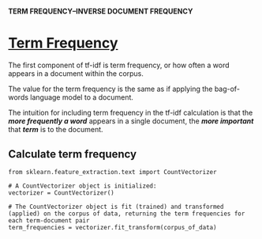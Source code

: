 #### TERM FREQUENCY–INVERSE DOCUMENT FREQUENCY
# [Term Frequency](https://www.codecademy.com/paths/build-chatbots-with-python/tracks/retrieval-based-chatbots/modules/language-and-topic-modeling-chatbots/lessons/language-model-tf-idf/exercises/term-frequency)
The first component of tf-idf is term frequency, or how often a word appears in a document within the corpus.

The value for the term frequency is the same as if applying the bag-of-words language model to a document.

The intuition for including term frequency in the tf-idf calculation is that the ***more frequently a word*** appears in a single document, the ***more important*** that ***term*** is to the document.

## Calculate term frequency
```
from sklearn.feature_extraction.text import CountVectorizer

# A CountVectorizer object is initialized:
vectorizer = CountVectorizer()

# The CountVectorizer object is fit (trained) and transformed (applied) on the corpus of data, returning the term frequencies for each term-document pair
term_frequencies = vectorizer.fit_transform(corpus_of_data)
```

